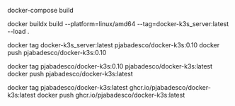 docker-compose build

docker buildx build --platform=linux/amd64 --tag=docker-k3s_server:latest --load .

docker tag docker-k3s_server:latest pjabadesco/docker-k3s:0.10
docker push pjabadesco/docker-k3s:0.10

docker tag pjabadesco/docker-k3s:0.10 pjabadesco/docker-k3s:latest
docker push pjabadesco/docker-k3s:latest

docker tag pjabadesco/docker-k3s:latest ghcr.io/pjabadesco/docker-k3s:latest
docker push ghcr.io/pjabadesco/docker-k3s:latest
